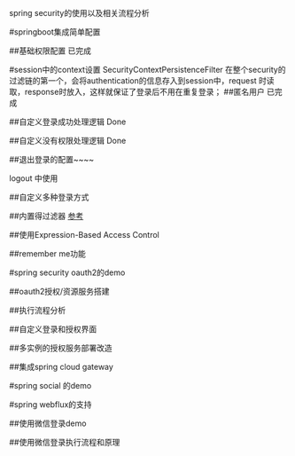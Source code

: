 spring security的使用以及相关流程分析

#springboot集成简单配置

##基础权限配置
已完成

#session中的context设置
SecurityContextPersistenceFilter 在整个security的过滤链的第一个，会将authentication的信息存入到session中，request
时读取，response时放入，这样就保证了登录后不用在重复登录；
##匿名用户
已完成

##自定义登录成功处理逻辑
Done

##自定义没有权限处理逻辑
Done

##退出登录的配置~~~~

logout 中使用

##自定义多种登录方式

##内置得过滤器
[参考](https://www.felord.cn/spring-security-filters.html)


##使用Expression-Based Access Control

##remember me功能


#spring  security oauth2的demo

##oauth2授权/资源服务搭建

##执行流程分析

##自定义登录和授权界面

##多实例的授权服务部署改造

##集成spring cloud gateway


#spring  social 的demo


#spring webflux的支持

##使用微信登录demo

##使用微信登录执行流程和原理

